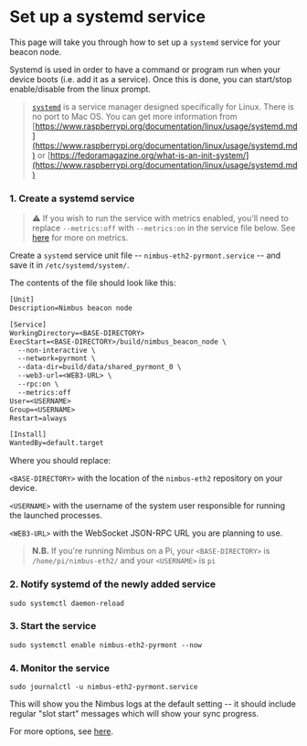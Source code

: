 # Set up a systemd service

This page will take you through how to set up a `systemd` service for your beacon node.

Systemd is used in order to have a command or program run when your device boots (i.e. add it as a service). Once this is done, you can start/stop enable/disable from the linux prompt.

> [`systemd`](https://www.freedesktop.org/wiki/Software/systemd/) is a service manager designed specifically for Linux. There is no port to Mac OS. You can get more information from [https://www.raspberrypi.org/documentation/linux/usage/systemd.md](https://www.raspberrypi.org/documentation/linux/usage/systemd.md)  or  [https://fedoramagazine.org/what-is-an-init-system/](https://www.raspberrypi.org/documentation/linux/usage/systemd.md)

### 1. Create a systemd service

> ⚠️  If you wish to run the service with metrics enabled, you'll need to replace `--metrics:off` with `--metrics:on` in the service file below. See [here](./metrics-pretty-pictures.md) for more on metrics.

Create a `systemd` service unit file -- `nimbus-eth2-pyrmont.service` -- and save it in `/etc/systemd/system/`.

The contents of the file should look like this:

```txt
[Unit]
Description=Nimbus beacon node

[Service]
WorkingDirectory=<BASE-DIRECTORY>
ExecStart=<BASE-DIRECTORY>/build/nimbus_beacon_node \
  --non-interactive \
  --network=pyrmont \
  --data-dir=build/data/shared_pyrmont_0 \
  --web3-url=<WEB3-URL> \
  --rpc:on \
  --metrics:off
User=<USERNAME>
Group=<USERNAME>
Restart=always

[Install]
WantedBy=default.target
```

Where you should replace:

`<BASE-DIRECTORY>` with the location of the `nimbus-eth2` repository on your device.

`<USERNAME>` with the username of the system user responsible for running the launched processes.

`<WEB3-URL>` with the WebSocket JSON-RPC URL you are planning to use.

> **N.B.** If you're running Nimbus on a Pi, your `<BASE-DIRECTORY>` is `/home/pi/nimbus-eth2/` and your `<USERNAME>` is `pi`


### 2. Notify systemd of the newly added service

```console
sudo systemctl daemon-reload
```

### 3. Start the service

```console
sudo systemctl enable nimbus-eth2-pyrmont --now
```

### 4. Monitor the service

```console
sudo journalctl -u nimbus-eth2-pyrmont.service
```

This will show you the Nimbus logs at the default setting -- it should include regular "slot start" messages which will show your sync progress.

For more options, see [here](https://www.raspberrypi.org/documentation/linux/usage/systemd.md).
